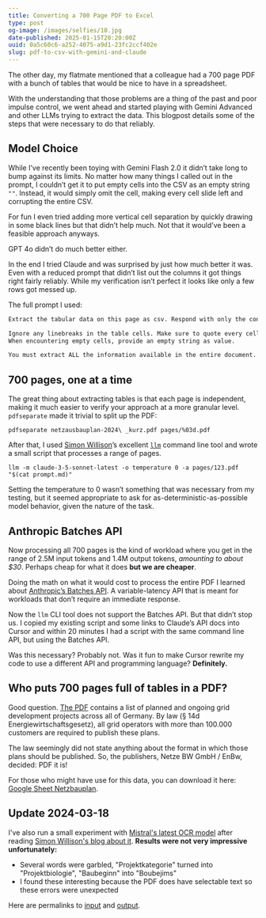 ```yaml
---
title: Converting a 700 Page PDF to Excel
type: post
og-image: /images/selfies/10.jpg
date-published: 2025-01-15T20:20:00Z
uuid: 0a5c60c6-a252-4075-a9d1-23fc2ccf402e
slug: pdf-to-csv-with-gemini-and-claude
---
```


The other day, my flatmate mentioned that a colleague had a 700 page PDF with a bunch of tables that would be nice to have in a spreadsheet. 

With the understanding that those problems are a thing of the past and poor impulse control, we went ahead and started playing with Gemini Advanced and other LLMs trying to extract the data. This blogpost details some of the steps that were necessary to do that reliably.

## Model Choice

While I’ve recently been toying with Gemini Flash 2.0 it didn’t take long to bump against its limits. No matter how many things I called out in the prompt, I couldn’t get it to put empty cells into the CSV as an empty string `""`. Instead, it would simply omit the cell, making every cell slide left and corrupting the entire CSV.

For fun I even tried adding more vertical cell separation by quickly drawing in some black lines but that didn’t help much. Not that it would’ve been a feasible approach anyways.

GPT 4o didn’t do much better either.

In the end I tried Claude and was surprised by just how much better it was. Even with a reduced prompt that didn’t list out the columns it got things right fairly reliably. While my verification isn’t perfect it looks like only a few rows got messed up. 

The full prompt I used:

```md
Extract the tabular data on this page as csv. Respond with only the content of the csv file without any additional text.

Ignore any linebreaks in the table cells. Make sure to quote every cell value.
When encountering empty cells, provide an empty string as value.

You must extract ALL the information available in the entire document.
```

## 700 pages, one at a time

The great thing about extracting tables is that each page is independent, making it much easier to verify your approach at a more granular level. `pdfseparate` made it trivial to split up the PDF:

```
pdfseparate netzausbauplan-2024\ _kurz.pdf pages/%03d.pdf
```

After that, I used [Simon Willison](https://simonwillison.net/)’s excellent [`llm`](https://github.com/simonw/llm) command line tool and wrote a small script that processes a range of pages. 

```
llm -m claude-3-5-sonnet-latest -o temperature 0 -a pages/123.pdf "$(cat prompt.md)"
```

Setting the temperature to 0 wasn’t something that was necessary from my testing, but it seemed appropriate to ask for as-deterministic-as-possible model behavior, given the nature of the task.


## Anthropic Batches API

Now processing all 700 pages is the kind of workload where you get in the range of 2.5M input tokens and 1.4M output tokens, *amounting to about $30*. Perhaps cheap for what it does **but we are cheaper**. 

Doing the math on what it would cost to process the entire PDF I learned about [Anthropic’s Batches API](https://docs.anthropic.com/en/docs/build-with-claude/message-batches#pricing). A variable-latency API that is meant for workloads that don’t require an immediate response. 

Now the `llm` CLI tool does not support the Batches API. But that didn’t stop us. I copied my existing script and some links to Claude’s API docs into Cursor and within 20 minutes I had a script with the same command line API, but using the Batches API. 

Was this necessary? Probably not. Was it fun to make Cursor rewrite my code to use a different API and programming language? **Definitely.**

## Who puts 700 pages full of tables in a PDF? 

Good question. [The PDF](https://downloads.ctfassets.net/xytfb1vrn7of/2upzYS0EhiuuAU4yOYGKwi/18b3903c9a72da15bf914ebb70a52e33/netzausbauplan-2024.pdf) contains a list of planned and ongoing grid development projects across all of Germany. By law (§ 14d Energiewirtschaftsgesetz), all grid operators with more than 100.000 customers are required to publish these plans.

The law seemingly did not state anything about the format in which those plans should be published. So, the publishers, Netze BW GmbH / EnBw, decided: PDF it is!

For those who might have use for this data, you can download it here: [Google Sheet Netzbauplan](https://ggl.link/netzbauplan).

## Update 2024-03-18

I've also run a small experiment with [Mistral's latest OCR model](https://mistral.ai/news/mistral-ocr) after reading [Simon Willison's blog about it](https://simonwillison.net/2025/Mar/7/mistral-ocr/). **Results were not very impressive unfortunately:**

- Several words were garbled, "Projektkategorie" turned into "Projektbiologie", "Baubeginn" into "Boubejims"
- I found these interesting because the PDF does have selectable text so these errors were unexpected

Here are permalinks to [input](/attachments/netzbauplan-page-123.pdf) and [output](/attachments/mistral-ocr-netzbauplan-page-123.html).